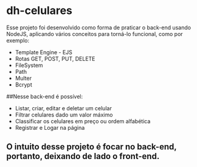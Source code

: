 # dh-celulares
Esse projeto foi desenvolvido como forma de praticar o back-end usando NodeJS, aplicando vários conceitos para torná-lo funcional, como por exemplo:
 - Template Engine - EJS
 - Rotas GET, POST, PUT, DELETE
 - FileSystem
 - Path
 - Multer
 - Bcrypt
 
 ##Nesse back-end é possível:
  - Listar, criar, editar e deletar um celular
  - Filtrar celulares dado um valor máximo
  - Classificar os celulares em preço ou ordem alfabética
  - Registrar e Logar na página

## O intuito desse projeto é focar no back-end, portanto, deixando de lado o front-end.
